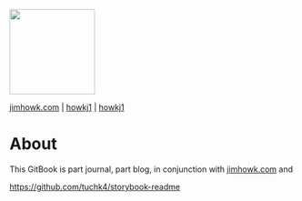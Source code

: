 

[<img src="../journal/images/avatar.png" width="150">](https://howkj1.github.io/journal/)

  [jimhowk.com](http://www.jimhowk.com)
| [<i class="fa fa-github"  aria-hidden="true"></i>howkj1](https://github.com/howkj1/journal)
| [<i class="fa fa-twitter" aria-hidden="true"></i> howkj1](https://twitter.com/howkj1)


# About

This GitBook is part journal, part blog, in conjunction with [jimhowk.com](http://www.jimhowk.com) and 




https://github.com/tuchk4/storybook-readme
